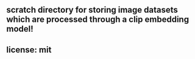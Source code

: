 scratch directory for storing image datasets which are processed through a clip embedding model!
---
license: mit
---

